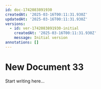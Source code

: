 ```yaml
---
id: doc-1742083891930
createdAt: '2025-03-16T00:11:31.930Z'
updatedAt: '2025-03-16T00:11:31.930Z'
versions:
  - id: ver-1742083891930-initial
    createdAt: '2025-03-16T00:11:31.930Z'
    message: Initial version
annotations: []
---
```

# New Document 33

Start writing here...
